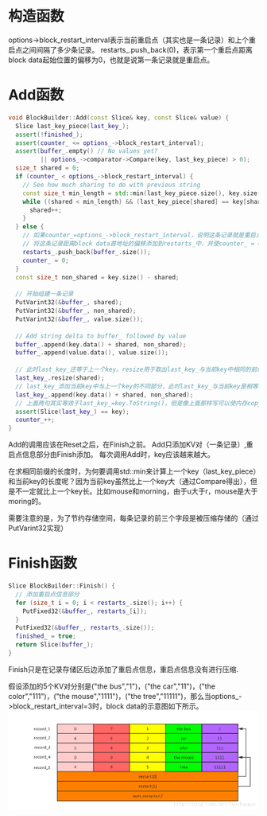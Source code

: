 # 构造函数
options->block_restart_interval表示当前重启点（其实也是一条记录）和上个重启点之间间隔了多少条记录。
restarts_.push_back(0)，表示第一个重启点距离block data起始位置的偏移为0，也就是说第一条记录就是重启点。
# Add函数
```C++
void BlockBuilder::Add(const Slice& key, const Slice& value) {
  Slice last_key_piece(last_key_);
  assert(!finished_);
  assert(counter_ <= options_->block_restart_interval);
  assert(buffer_.empty() // No values yet?
         || options_->comparator->Compare(key, last_key_piece) > 0);
  size_t shared = 0;
  if (counter_ < options_->block_restart_interval) {
    // See how much sharing to do with previous string
    const size_t min_length = std::min(last_key_piece.size(), key.size());
    while ((shared < min_length) && (last_key_piece[shared] == key[shared])) {
      shared++;
    }
  } else {
    // 如果counter_=options_->block_restart_interval，说明这条记录就是重启点。
	// 将这条记录距离block data首地址的偏移添加到restarts_中，并使counter_ = 0，
    restarts_.push_back(buffer_.size());
    counter_ = 0;
  }
  const size_t non_shared = key.size() - shared;
 
  // 开始组建一条记录
  PutVarint32(&buffer_, shared);
  PutVarint32(&buffer_, non_shared);
  PutVarint32(&buffer_, value.size());
 
  // Add string delta to buffer_ followed by value
  buffer_.append(key.data() + shared, non_shared);
  buffer_.append(value.data(), value.size());
 
  // 此时last_key_还等于上一个key。resize用于取出last_key_与当前key中相同的前缀
  last_key_.resize(shared);
  // last_key_添加当前key中与上一个key的不同部分，此时last_key_与当前key是相等的。
  last_key_.append(key.data() + shared, non_shared);
  // 上面两句其实等效于last_key_=key.ToString()，但是像上面那样写可以使内存copy最小化
  assert(Slice(last_key_) == key);
  counter_++;
}
```
Add的调用应该在Reset之后，在Finish之前。
Add只添加KV对（一条记录）,重启点信息部分由Finish添加。
每次调用Add时，key应该越来越大。

在求相同前缀的长度时，为何要调用std::min来计算上一个key（last_key_piece）和当前key的长度呢？因为当前key虽然比上一个key大（通过Compare得出），但是不一定就比上一个key长。比如mouse和morning，由于u大于r，mouse是大于moring的。

需要注意的是，为了节约存储空间，每条记录的前三个字段是被压缩存储的（通过PutVarint32实现）
# Finish函数
```C++
Slice BlockBuilder::Finish() {
  // 添加重启点信息部分
  for (size_t i = 0; i < restarts_.size(); i++) {
    PutFixed32(&buffer_, restarts_[i]);
  }
  PutFixed32(&buffer_, restarts_.size());
  finished_ = true;
  return Slice(buffer_);
}
```
Finish只是在记录存储区后边添加了重启点信息，重启点信息没有进行压缩.

假设添加的5个KV对分别是("the bus","1")，("the car","11")，("the color","111")，("the mouse","1111")，("the tree","11111")，那么当options_->block_restart_interval=3时，block data的示意图如下所示。
![alt text](../../img/block.png)